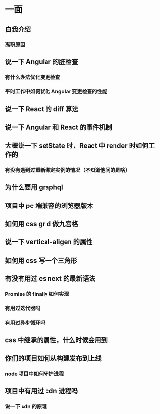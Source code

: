 # 一面

## 自我介绍

### 离职原因

## 说一下 Angular 的脏检查

### 有什么办法优化变更检查

### 平时工作中如何优化 Angular 变更检查的性能

## 说一下 React 的 diff 算法

## 说一下 Angular 和 React 的事件机制

## 大概说一下 setState 时，React 中 render 时如何工作的

### 有没有遇到过重新绑定实例的情况（不知道他问的是啥）

## 为什么要用 graphql

## 项目中 pc 端兼容的浏览器版本

## 如何用 css grid 做九宫格

## 说一下 vertical-aligen 的属性

## 如何用 css 写一个三角形

## 有没有用过 es next 的最新语法

### Promise 的 finally 如何实现

### 有用过迭代器吗

### 有用过异步循环吗

## css 中继承的属性，什么时候会用到

## 你们的项目如何从构建发布到上线

### node 项目中如何守护进程

## 项目中有用过 cdn 进程吗

### 说一下 cdn 的原理



